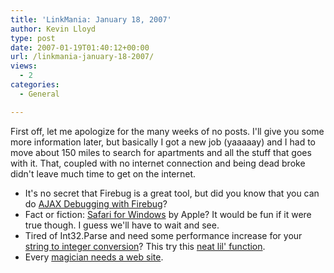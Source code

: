 ```yaml
---
title: 'LinkMania: January 18, 2007'
author: Kevin Lloyd
type: post
date: 2007-01-19T01:40:12+00:00
url: /linkmania-january-18-2007/
views:
  - 2
categories:
  - General

---
```

First off, let me apologize for the many weeks of no posts. I'll give you some more information later, but basically I got a new job (yaaaaay) and I had to move about 150 miles to search for apartments and all the stuff that goes with it. That, coupled with no internet connection and being dead broke didn't leave much time to get on the internet.

  * It's no secret that Firebug is a great tool, but did you know that you can do [AJAX Debugging with Firebug][1]?
  * Fact or fiction: [Safari for Windows][2] by Apple? It would be fun if it were true though. I guess we'll have to wait and see.
  * Tired of Int32.Parse and need some performance increase for your [string to integer conversion][3]? This try this [neat lil' function][3].
  * Every [magician needs a web site][4].

 [1]: http://www.ddj.com/dept/debug/196802787
 [2]: http://blogs.zdnet.com/microsoft/?p=197
 [3]: http://codebetter.com/blogs/karlseguin/archive/2007/01/15/Fast-string-to-integer-conversion.aspx
 [4]: http://www.webdevelopernow.net/webdesign/web-design-for-the-professional-magician-part-i-selecting-the-perfect-domain-name/